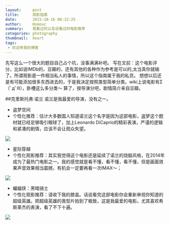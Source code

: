 ```yaml
---
layout:     post
title:      观影指南
date:       2015-10-16 08:22:25
author:     Hsmouc
summary:    我看过的以及没看过的电影推荐
categories: photography
thumbnail:  heart
tags:
 - 欢迎来我的博客
---
```

先写这么一个很大的题目自己占个坑，没事满满补吧。
写在文前：这个电影评分，比如说IMDb的，豆瓣的，还有其他的各种作为参考是可以的,太当真你就输了。所谓观影是一件相当私人的事情，所以这个指南属于我的私货。
想想以后还是有可能添加很多东西进去的，于是我决定按照类型简单分类。wiki上说电影有Σ（ﾟдﾟlll），卧槽这么多分类～ 算了，按导演分吧，剧情简介来自豆瓣。

##克里斯托弗·诺兰
诺兰是我最爱的导演，没有之一。

- 盗梦空间
- 个性化推荐：估计大多数国人知道诺兰这个名字是因为这部电影，盗梦这个题材就已经足够吸引眼球了，加上Leonardo DiCaprio的精彩表演，严谨的逻辑和紧凑的剧情，应该不会让观众失望。 
<img src="http://img3.douban.com/view/photo/photo/public/p640093961.jpg">

- 星际穿越
- 个性化观影推荐：其实我觉得这个电影还是延续了诺兰的烧脑风格，在2014年成为了最热门电影之一。我的感觉就是看不懂，看不懂，看不懂，但是画面效果声音效果相当震撼，有机会一定要再看一次IMAX～；  

<img src="http://img3.douban.com/view/photo/photo/public/p2211264233.jpg">

- 蝙蝠侠：黑暗骑士
- 个性化观影推荐：请收下我的膝盖。话说看完这部电影你会重新审视你知道的超级英雄。把超级英雄的类型片拍到了极致，这是我最爱的电影。尤其喜欢希斯莱杰的表演，看了不下十遍。
<img src="http://img3.douban.com/view/photo/photo/public/p462657443.jpg">
